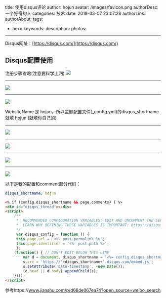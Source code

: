 title: 使用disqus评论
author: hojun
avatar: /images/favicon.png
authorDesc: 一个好奇的人
categories: 技术
date: 2018-03-07 23:07:28
authorLink:
authorAbout:
tags:
 - hexo
keywords:
description:
photos:
---
Disqus网址：[https://disqus.com/](https://disqus.com/)
## **Disqus配置使用**
注册步骤省略(注意要科学上网)
![](http://wx4.sinaimg.cn/large/006bYVyvgy1fp5ueed0g7j30w40fc3zl.jpg)

----------

![](http://wx3.sinaimg.cn/large/006bYVyvgy1fp5ueoj1o6j30ok0fedik.jpg)

----------

![](http://wx2.sinaimg.cn/large/006bYVyvgy1fp5uejc7soj30hk0h6jrs.jpg)

WebsiteName 是 hojun，所以主题配置文件(_config.yml)的disqus_shortname就填 hojun (就填你自己的)

----------

![](http://wx3.sinaimg.cn/large/006bYVyvgy1fp5u1517d6j30ps0gzta2.jpg)

----------

![](http://wx1.sinaimg.cn/large/006bYVyvgy1fp5u0zx5ctj30qv0f1wf0.jpg)

----------

![](http://wx2.sinaimg.cn/large/006bYVyvgy1fp5u0uxtidj30mq0h8gmt.jpg)

----------

![](http://wx1.sinaimg.cn/large/006bYVyvgy1fp5u1a42d6j30ia0ho74y.jpg)

以下是我的配置和comment部分代码：
```yml
disqus_shortname: hojun
```

```html
<% if (config.disqus_shortname && page.comments) { %>
<div id="disqus_thread"></div>
<script>
    /**
     *  RECOMMENDED CONFIGURATION VARIABLES: EDIT AND UNCOMMENT THE SECTION BELOW TO INSERT DYNAMIC VALUES FROM YOUR PLATFORM OR CMS.
     *  LEARN WHY DEFINING THESE VARIABLES IS IMPORTANT: https://disqus.com/admin/universalcode/#configuration-variables
     */
     var disqus_config = function () {
     this.page.url = '<%- post.permalink %>';
     this.page.identifier = '<%- post.path %>';
     };
    (function() { // DON'T EDIT BELOW THIS LINE
        var d = document, disqus_shortname = '<%= config.disqus_shortname %>',s = d.createElement('script');
        s.src = 'https://'+disqus_shortname+'.disqus.com/embed.js';
        s.setAttribute('data-timestamp', +new Date());
        (d.head || d.body).appendChild(s);
    })();
</script>
```
参考https://www.jianshu.com/p/d68de067ea74?open_source=weibo_search